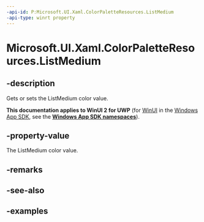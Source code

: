 ```yaml
---
-api-id: P:Microsoft.UI.Xaml.ColorPaletteResources.ListMedium
-api-type: winrt property
---
```


<!-- Property syntax.
public IReference<Color> ListMedium { get;  set; }
-->

# Microsoft.UI.Xaml.ColorPaletteResources.ListMedium

## -description

Gets or sets the ListMedium color value.

**This documentation applies to WinUI 2 for UWP** (for [WinUI](/windows/apps/winui/winui3/) in the [Windows App SDK](/windows/apps/windows-app-sdk/), see the **[Windows App SDK namespaces](/windows/windows-app-sdk/api/winrt/)**).

## -property-value

The ListMedium color value.

## -remarks

## -see-also

## -examples

